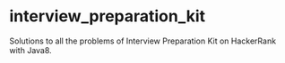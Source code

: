 # interview_preparation_kit
Solutions to all the problems of Interview Preparation Kit on HackerRank with Java8.
